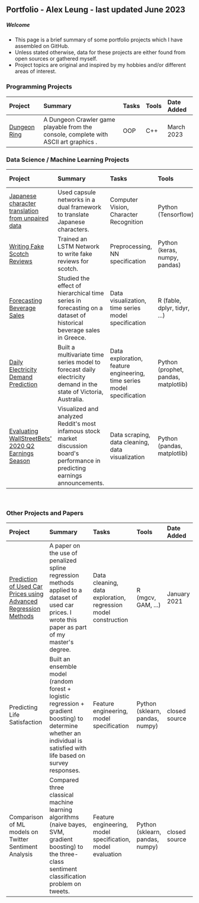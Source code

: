 ## Portfolio - Alex Leung - last updated June 2023
##### Welcome
- This page is a brief summary of some portfolio projects which I have assembled on GitHub.
- Unless stated otherwise, data for these projects are either found from open sources or gathered myself.
- Project topics are original and inspired by my hobbies and/or different areas of interest. 

### Programming Projects
|Project|Summary|Tasks|Tools|Date Added|
|:------|:----------|:-------|:-------|:-------|
|<a href="https://github.com/alexcleung/cpp-dungeon-ring">Dungeon Ring</a>|A Dungeon Crawler game playable from the console, complete with ASCII art graphics .|OOP|C++|March 2023|

### Data Science / Machine Learning Projects
|Project|Summary|Tasks|Tools|Date Added|
|:------|:----------|:-------|:-------|:-------|
|<a href="https://github.com/alexcleung/bakegana">Japanese character translation from unpaired data</a>|Used capsule networks in a dual framework to translate Japanese characters.|Computer Vision, Character Recognition |Python (Tensorflow) |May 2023|
|<a href="https://github.com/alexcleung/fake-scotch-reviews">Writing Fake Scotch Reviews</a>|Trained an LSTM Network to write fake reviews for scotch.|Preprocessing, NN specification |Python (keras, numpy, pandas)|February 2021|
|<a href="https://github.com/alexcleung/greek-beverages">Forecasting Beverage Sales</a>|Studied the effect of hierarchical time series in forecasting on a dataset of historical beverage sales in Greece. |Data visualization, time series model specification|R (fable, dplyr, tidyr, ...)|January 2021|
|<a href="https://github.com/alexcleung/victoria-electricity">Daily Electricity Demand Prediction</a>|Built a multivariate time series model to forecast daily electricity demand in the state of Victoria, Australia.|Data exploration, feature engineering, time series model specification|Python (prophet, pandas, matplotlib)|December 2020|
|<a href="https://github.com/alexcleung/wsb-q2-2020">Evaluating WallStreetBets' 2020 Q2 Earnings Season</a>|Visualized and analyzed Reddit's most infamous stock market discussion board's performance in predicting earnings announcements.|Data scraping, data cleaning, data visualization|Python (pandas, matplotlib)|September 2020|

&nbsp;

### Other Projects and Papers
|Project|Summary|Tasks|Tools|Date Added|
|:------|:----------|:-------|:-------|:-------|
|<a href="https://github.com/alexcleung/used-car-prices">Prediction of Used Car Prices using Advanced Regression Methods</a>|A paper on the use of penalized spline regression methods applied to a dataset of used car prices. I wrote this paper as part of my master's degree.|Data cleaning, data exploration, regression model construction|R (mgcv, GAM, ...)|January 2021|
|Predicting Life Satisfaction|Built an ensemble model (random forest + logistic regression + gradient boosting) to determine whether an individual is satisfied with life based on survey responses.|Feature engineering, model specification|Python (sklearn, pandas, numpy) |closed source|
|Comparison of ML models on Twitter Sentiment Analysis|Compared three classical machine learning algorithms (naive bayes, SVM, gradient boosting) to the three-class sentiment classification problem on tweets.|Feature engineering, model specification, model evaluation|Python (sklearn, pandas, numpy) |closed source|
